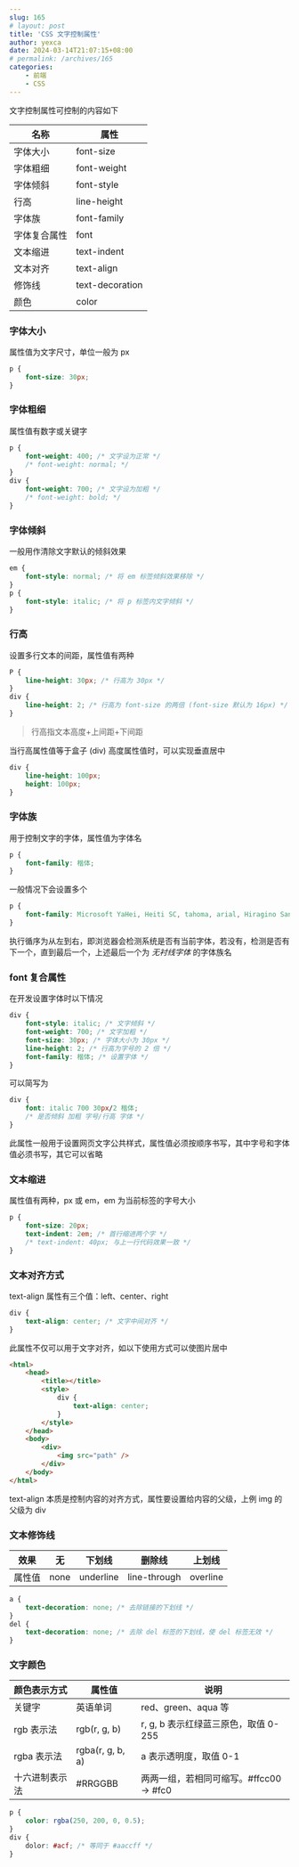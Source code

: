 ```yaml
---
slug: 165
# layout: post
title: 'CSS 文字控制属性'
author: yexca
date: 2024-03-14T21:07:15+08:00
# permalink: /archives/165
categories:
    - 前端
    - CSS
---
```


文字控制属性可控制的内容如下

| 名称         | 属性            |
| ------------ | --------------- |
| 字体大小     | font-size       |
| 字体粗细     | font-weight     |
| 字体倾斜     | font-style      |
| 行高         | line-height     |
| 字体族       | font-family     |
| 字体复合属性 | font            |
| 文本缩进     | text-indent     |
| 文本对齐     | text-align      |
| 修饰线       | text-decoration |
| 颜色         | color           |

### 字体大小

属性值为文字尺寸，单位一般为 px

```css
p {
    font-size: 30px;
}
```

### 字体粗细

属性值有数字或关键字

```css
p {
    font-weight: 400; /* 文字设为正常 */
    /* font-weight: normal; */
}
div {
    font-weight: 700; /* 文字设为加粗 */
    /* font-weight: bold; */
}
```

### 字体倾斜

一般用作清除文字默认的倾斜效果

```css
em {
    font-style: normal; /* 将 em 标签倾斜效果移除 */
}
p {
    font-style: italic; /* 将 p 标签内文字倾斜 */
}
```

### 行高

设置多行文本的间距，属性值有两种

```css
P {
    line-height: 30px; /* 行高为 30px */
}
div {
    line-height: 2; /* 行高为 font-size 的两倍 (font-size 默认为 16px) */
}
```

> 行高指文本高度+上间距+下间距

当行高属性值等于盒子 (div) 高度属性值时，可以实现垂直居中

```css
div {
    line-height: 100px;
    height: 100px;
}
```

### 字体族

用于控制文字的字体，属性值为字体名

```css
p {
    font-family: 楷体;
}
```

一般情况下会设置多个

```css
p {
    font-family: Microsoft YaHei, Heiti SC, tahoma, arial, Hiragino Sans GB, "\5B8B\4F53", sans-serif;
}
```

执行循序为从左到右，即浏览器会检测系统是否有当前字体，若没有，检测是否有下一个，直到最后一个，上述最后一个为 *无衬线字体* 的字体族名

### font 复合属性

在开发设置字体时以下情况

```css
div {
    font-style: italic; /* 文字倾斜 */
    font-weight: 700; /* 文字加粗 */
    font-size: 30px; /* 字体大小为 30px */
    line-height: 2; /* 行高为字号的 2 倍 */
    font-family: 楷体; /* 设置字体 */
}
```

可以简写为

```css
div {
    font: italic 700 30px/2 楷体;
    /* 是否倾斜 加粗 字号/行高 字体 */
}
```

此属性一般用于设置网页文字公共样式，属性值必须按顺序书写，其中字号和字体值必须书写，其它可以省略

### 文本缩进

属性值有两种，px 或 em，em 为当前标签的字号大小

```css
p {
    font-size: 20px;
    text-indent: 2em; /* 首行缩进两个字 */
    /* text-indent: 40px; 与上一行代码效果一致 */
}
```

### 文本对齐方式

text-align 属性有三个值：left、center、right

```css
div {
    text-align: center; /* 文字中间对齐 */
}
```

此属性不仅可以用于文字对齐，如以下使用方式可以使图片居中

```html
<html>
    <head>
        <title></title>
        <style>
            div {
                text-align: center;
            }
        </style>
    </head>
    <body>
        <div>
            <img src="path" />
        </div>
    </body>
</html>
```

text-align 本质是控制内容的对齐方式，属性要设置给内容的父级，上例 img 的父级为 div

### 文本修饰线

| 效果   | 无   | 下划线    | 删除线       | 上划线   |
| ------ | ---- | --------- | ------------ | -------- |
| 属性值 | none | underline | line-through | overline |

```css
a {
    text-decoration: none; /* 去除链接的下划线 */
}
del {
    text-decoration: none; /* 去除 del 标签的下划线，使 del 标签无效 */
}
```

### 文字颜色

| 颜色表示方式   | 属性值           | 说明                                    |
| -------------- | ---------------- | --------------------------------------- |
| 关键字         | 英语单词         | red、green、aqua 等                     |
| rgb 表示法     | rgb(r, g, b)     | r, g, b 表示红绿蓝三原色，取值 0-255    |
| rgba 表示法    | rgba(r, g, b, a) | a 表示透明度，取值 0-1                  |
| 十六进制表示法 | #RRGGBB          | 两两一组，若相同可缩写。#ffcc00 -> #fc0 |

```css
p {
    color: rgba(250, 200, 0, 0.5);
}
div {
    dolor: #acf; /* 等同于 #aaccff */
}
```
